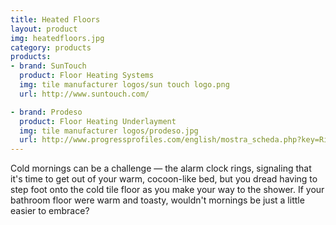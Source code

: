 ```yaml
---
title: Heated Floors
layout: product
img: heatedfloors.jpg
category: products
products:
- brand: SunTouch
  product: Floor Heating Systems
  img: tile manufacturer logos/sun touch logo.png
  url: http://www.suntouch.com/

- brand: Prodeso
  product: Floor Heating Underlayment
  img: tile manufacturer logos/prodeso.jpg
  url: http://www.progressprofiles.com/english/mostra_scheda.php?key=Riq8aTqeWM&key_prod=PDESH
---
```


Cold mornings can be a challenge — the alarm clock rings, signaling that it's time to get out of your warm, cocoon-like bed, but you dread having to step foot onto the cold tile floor as you make your way to the shower. If your bathroom floor were warm and toasty, wouldn't mornings be just a little easier to embrace?
